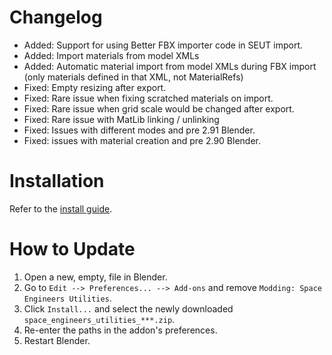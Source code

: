 # Changelog
* Added: Support for using Better FBX importer code in SEUT import.
* Added: Import materials from model XMLs
* Added: Automatic material import from model XMLs during FBX import (only materials defined in that XML, not MaterialRefs)
* Fixed: Empty resizing after export.
* Fixed: Rare issue when fixing scratched materials on import.
* Fixed: Rare issue when grid scale would be changed after export.
* Fixed: Rare issue with MatLib linking / unlinking
* Fixed: Issues with different modes and pre 2.91 Blender.
* Fixed: issues with material creation and pre 2.90 Blender.

# Installation
Refer to the [install guide](https://space-engineers-modding.github.io/modding-reference/tutorials/tools/3d-modelling/seut/setup.html).

# How to Update
1. Open a new, empty, file in Blender.
2. Go to `Edit --> Preferences... --> Add-ons` and remove `Modding: Space Engineers Utilities`.
3. Click `Install...` and select the newly downloaded `space_engineers_utilities_***.zip`.
4. Re-enter the paths in the addon's preferences.
5. Restart Blender.